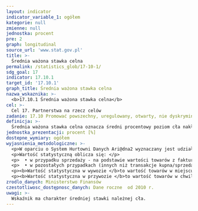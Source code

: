 ```yaml
---
layout: indicator
indicator_variable_1: ogółem
kategorie: null
zmienne: null
jednostka: procent
pre: 2
graph: longitudinal
source_url: 'www.stat.gov.pl'
title: >-
  Średnia ważona stawka celna
permalink: /statistics_glob/17-10-1/
sdg_goal: 17
indicator: 17.10.1
target_id: '17.10.1'
graph_title: Średnia ważona stawka celna
nazwa_wskaznika: >-
  <b>17.10.1 Średnia ważona stawka celna</b>
cel: >-
  Cel 17. Partnerstwa na rzecz celów
zadanie: 17.10 Promować powszechny, uregulowany, otwarty, nie dyskryminujący i sprawiedliwy wielostronny system handlowy w ramach Światowej Organizacji Handlu, w tym z wykorzystaniem rezultatów negocjacji Agendy Rozwoju z Doha (Doha Development Agenda)
definicja: >-
  Średnia ważona stawka celna oznacza średni procentowy poziom cła nakładanego przez państwo na towary w związku z ich wywozem i przywozem, dokonywanym przez granice celne państwa, a także ich tranzytem przez jego obszar celny.
jednostka_prezentacji: procent [%]
dostepne_wymiary: ogółem
wyjasnienia_metodologiczne: >-
  <p>W oparciu o System Hurtowni Danych Ari@dna2 wyznaczany jest udział pobranych należnośi celnych (łączna wartość w PLN) w łącznej statystycznej wartości celnej, stanowiącej podstawę do naliczenia.</p>
  <p>Wartość statystyczną oblicza się: </p>
  <p>  • w przypadku sprzedaży - na podstawie wartości towarów z faktury, </p>
  <p>  • w pozostałych przypadkach (innych niż transakcje kupna/sprzedaży) - na podstawie wartości, która byłaby zafakturowana. </p>
  <p><b>Wartość statystyczna w wywozie </b>to wartość towarów w miejscu i czasie, w którym towary opuszczają terytorium statystyczne Polski. Wartość statystyczna uwzględnia dodatkowe koszty (np. koszty transportu, ubezpieczenia transportowego), dotyczące tej części przewozu, która odbywa się na obszarze statystycznym Polski.</p>
  <p><b>Wartość statystyczna w przywozie </b>to wartość towarów w chwili i miejscu wprowadzenia ich na polskie terytorium statystyczne. Wartość statystyczna uwzględnia dodatkowe koszty (np. koszty transportu, ubezpieczenia transportowego) dotyczące tej części przewozu, która odbywa się poza obszarem statystycznym Polski.</p>
zrodlo_danych: Ministerstwo Finansów
czestotliwosc_dostępnosc_danych: Dane roczne  od 2010 r.
uwagi: >-
  Wskaźnik ma charakter średniej stawki należnej cła.
---
```


